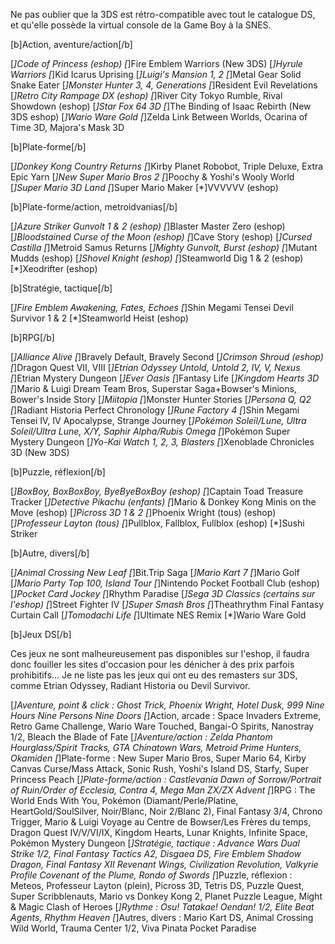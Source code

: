 
Ne pas oublier que la 3DS est rétro-compatible avec tout le catalogue DS, et qu'elle possède la virtual console de la Game Boy à la SNES.


[b]Action, aventure/action[/b]

[*]Code of Princess (eshop)
[*]Fire Emblem Warriors (New 3DS)
[*]Hyrule Warriors
[*]Kid Icarus Uprising
[*]Luigi's Mansion 1, 2
[*]Metal Gear Solid Snake Eater
[*]Monster Hunter 3, 4, Generations
[*]Resident Evil Revelations
[*]Retro City Rampage DX (eshop)
[*]River City Tokyo Rumble, Rival Showdown (eshop)
[*]Star Fox 64 3D
[*]The Binding of Isaac Rebirth (New 3DS eshop)
[*]Wario Ware Gold
[*]Zelda Link Between Worlds, Ocarina of Time 3D, Majora's Mask 3D

[b]Plate-forme[/b]

[*]Donkey Kong Country Returns
[*]Kirby Planet Robobot, Triple Deluxe, Extra Epic Yarn
[*]New Super Mario Bros 2
[*]Poochy & Yoshi's Wooly World
[*]Super Mario 3D Land
[*]Super Mario Maker
[*]VVVVVV (eshop)

[b]Plate-forme/action, metroidvanias[/b]

[*]Azure Striker Gunvolt 1 & 2 (eshop)
[*]Blaster Master Zero (eshop)
[*]Bloodstained Curse of the Moon (eshop)
[*]Cave Story (eshop)
[*]Cursed Castilla
[*]Metroid Samus Returns
[*]Mighty Gunvolt, Burst (eshop)
[*]Mutant Mudds (eshop)
[*]Shovel Knight (eshop)
[*]Steamworld Dig 1 & 2 (eshop)
[*]Xeodrifter (eshop)

[b]Stratégie, tactique[/b]

[*]Fire Emblem Awakening, Fates, Echoes
[*]Shin Megami Tensei Devil Survivor 1 & 2
[*]Steamworld Heist (eshop)

[b]RPG[/b]

[*]Alliance Alive
[*]Bravely Default, Bravely Second
[*]Crimson Shroud (eshop)
[*]Dragon Quest VII, VIII
[*]Etrian Odyssey Untold, Untold 2, IV, V, Nexus
[*]Etrian Mystery Dungeon
[*]Ever Oasis
[*]Fantasy Life
[*]Kingdom Hearts 3D
[*]Mario & Luigi Dream Team Bros, Superstar Saga+Bowser's Minions, Bower's Inside Story
[*]Miitopia
[*]Monster Hunter Stories
[*]Persona Q, Q2
[*]Radiant Historia Perfect Chronology
[*]Rune Factory 4
[*]Shin Megami Tensei IV, IV Apocalypse, Strange Journey
[*]Pokémon Soleil/Lune, Ultra Soleil/Ultra Lune, X/Y, Saphir Alpha/Rubis Omega
[*]Pokémon Super Mystery Dungeon
[*]Yo-Kai Watch 1, 2, 3, Blasters
[*]Xenoblade Chronicles 3D (New 3DS)

[b]Puzzle, réflexion[/b]

[*]BoxBoy, BoxBoxBoy, ByeByeBoxBoy (eshop)
[*]Captain Toad Treasure Tracker
[*]Detective Pikachu (enfants)
[*]Mario & Donkey Kong Minis on the Move (eshop)
[*]Picross 3D 1 & 2
[*]Phoenix Wright (tous) (eshop)
[*]Professeur Layton (tous)
[*]Pullblox, Fallblox, Fullblox (eshop)
[*]Sushi Striker

[b]Autre, divers[/b]

[*]Animal Crossing New Leaf
[*]Bit.Trip Saga
[*]Mario Kart 7
[*]Mario Golf
[*]Mario Party Top 100, Island Tour
[*]Nintendo Pocket Football Club (eshop)
[*]Pocket Card Jockey
[*]Rhythm Paradise
[*]Sega 3D Classics (certains sur l'eshop)
[*]Street Fighter IV
[*]Super Smash Bros
[*]Theathrythm Final Fantasy Curtain Call
[*]Tomodachi Life
[*]Ultimate NES Remix
[*]Wario Ware Gold


[b]Jeux DS[/b]

Ces jeux ne sont malheureusement pas disponibles sur l'eshop, il faudra donc fouiller les sites d'occasion pour les dénicher à des prix parfois prohibitifs...
Je ne liste pas les jeux qui ont eu des remasters sur 3DS, comme Etrian Odyssey, Radiant Historia ou Devil Survivor.

[*]Aventure, point & click : Ghost Trick, Phoenix Wright, Hotel Dusk, 999 Nine Hours Nine Persons Nine Doors
[*]Action, arcade : Space Invaders Extreme, Retro Game Challenge, Wario Ware Touched, Bangai-O Spirits, Nanostray 1/2, Bleach the Blade of Fate
[*]Aventure/action : Zelda Phantom Hourglass/Spirit Tracks, GTA Chinatown Wars, Metroid Prime Hunters, Okamiden
[*]Plate-forme : New Super Mario Bros, Super Mario 64, Kirby Canvas Curse/Mass Attack, Sonic Rush, Yoshi's Island DS, Starfy, Super Princess Peach
[*]Plate-forme/action : Castlevania Dawn of Sorrow/Portrait of Ruin/Order of Ecclesia, Contra 4, Mega Man ZX/ZX Advent
[*]RPG : The World Ends With You, Pokémon (Diamant/Perle/Platine, HeartGold/SoulSilver, Noir/Blanc, Noir 2/Blanc 2), Final Fantasy 3/4, Chrono Trigger, Mario & Luigi Voyage au Centre de Bowser/Les Frères du temps, Dragon Quest IV/V/VI/IX, Kingdom Hearts, Lunar Knights, Infinite Space, Pokémon Mystery Dungeon
[*]Stratégie, tactique : Advance Wars Dual Strike 1/2, Final Fantasy Tactics A2, Disgaea DS, Fire Emblem Shadow Dragon, Final Fantasy XII Revenant Wings, Civilization Revolution, Valkyrie Profile Covenant of the Plume, Rondo of Swords
[*]Puzzle, réflexion : Meteos, Professeur Layton (plein), Picross 3D, Tetris DS, Puzzle Quest, Super Scribblenauts, Mario vs Donkey Kong 2, Planet Puzzle League, Might & Magic Clash of Heroes
[*]Rythme : Osu! Tatakae! Oendan! 1/2, Elite Beat Agents, Rhythm Heaven
[*]Autres, divers : Mario Kart DS, Animal Crossing Wild World, Trauma Center 1/2, Viva Pinata Pocket Paradise